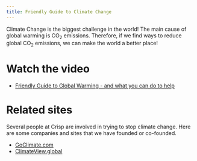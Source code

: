 ```yaml
---
title: Friendly Guide to Climate Change
---
```

Climate Change is the biggest challenge in the world!
The main cause of global warming is CO<sub>2</sub> emissions.
Therefore, if we find ways to reduce global CO<sub>2</sub> emissions, we can make the world a better place!

# Watch the video
* [Friendly Guide to Global Warming - and what you can do to help](https://youtu.be/3CM_KkDuzGQ)

# Related sites

Several people at Crisp are involved in trying to stop climate change. Here are some companies and sites that we have founded or co-founded.
* [GoClimate.com](http://goclimate.com)
* [ClimateView.global](https://www.climateview.global)
